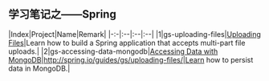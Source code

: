 ## 学习笔记之——Spring

|Index|Project|Name|Remark|
|-:-|:--|:--|:--|
|1|gs-uploading-files|[Uploading Files][1]|Learn how to build a Spring application that accepts multi-part file uploads.|
|2|gs-accessing-data-mongodb|[Accessing Data with MongoDB][2]|http://spring.io/guides/gs/uploading-files/|Learn how to persist data in MongoDB.|

[1]: http://spring.io/guides/gs/uploading-files/ "Uploading Files"
[2]: http://spring.io/guides/gs/accessing-data-mongodb/ "Accessing Data with MongoDB"

